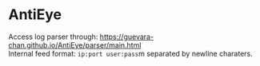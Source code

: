 # AntiEye
Access log parser through: https://guevara-chan.github.io/AntiEye/parser/main.html  
Internal feed format: `ip:port user:pass`m separated by newline charaters.
